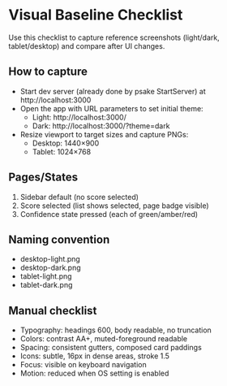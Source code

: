 # Visual Baseline Checklist

Use this checklist to capture reference screenshots (light/dark, tablet/desktop) and compare after UI changes.

## How to capture
- Start dev server (already done by psake StartServer) at http://localhost:3000
- Open the app with URL parameters to set initial theme:
  - Light:  http://localhost:3000/
  - Dark:   http://localhost:3000/?theme=dark
- Resize viewport to target sizes and capture PNGs:
  - Desktop: 1440×900
  - Tablet:  1024×768

## Pages/States
1) Sidebar default (no score selected)
2) Score selected (list shows selected, page badge visible)
3) Confidence state pressed (each of green/amber/red)

## Naming convention
- desktop-light.png
- desktop-dark.png
- tablet-light.png
- tablet-dark.png

## Manual checklist
- Typography: headings 600, body readable, no truncation
- Colors: contrast AA+, muted-foreground readable
- Spacing: consistent gutters, composed card paddings
- Icons: subtle, 16px in dense areas, stroke 1.5
- Focus: visible on keyboard navigation
- Motion: reduced when OS setting is enabled
